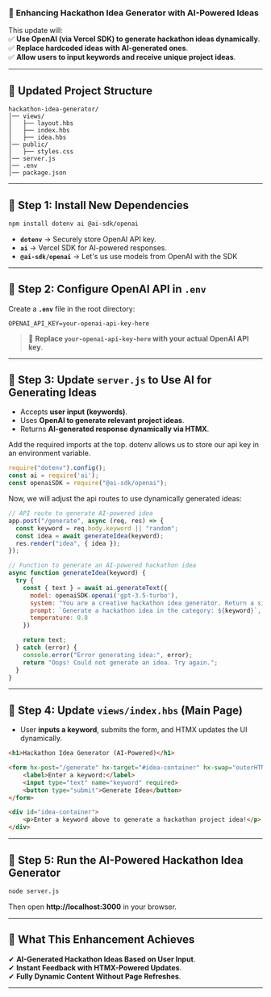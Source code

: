 ### 🚀 **Enhancing Hackathon Idea Generator with AI-Powered Ideas**

This update will:  
✅ **Use OpenAI (via Vercel SDK) to generate hackathon ideas dynamically**.  
✅ **Replace hardcoded ideas with AI-generated ones**.  
✅ **Allow users to input keywords and receive unique project ideas**.  

---

## **📂 Updated Project Structure**
```
hackathon-idea-generator/
│── views/
│   ├── layout.hbs
│   ├── index.hbs
│   ├── idea.hbs
│── public/
│   ├── styles.css
│── server.js
│── .env
│── package.json
```

---

## **📜 Step 1: Install New Dependencies**
```sh
npm install dotenv ai @ai-sdk/openai
```

- **`dotenv`** → Securely store OpenAI API key.  
- **`ai`** → Vercel SDK for AI-powered responses.  
- **`@ai-sdk/openai`** → Let's us use models from OpenAI with the SDK

---

## **📜 Step 2: Configure OpenAI API in `.env`**  
Create a **`.env`** file in the root directory:  

```
OPENAI_API_KEY=your-openai-api-key-here
```

> 🚨 **Replace `your-openai-api-key-here` with your actual OpenAI API key**.

---

## **📜 Step 3: Update `server.js` to Use AI for Generating Ideas**  
- Accepts **user input (keywords)**.  
- Uses **OpenAI to generate relevant project ideas**.  
- Returns **AI-generated response dynamically via HTMX**.  

Add the required imports at the top. dotenv allows us to store our api key in an environment variable.

```javascript
require("dotenv").config();
const ai = require('ai');
const openaiSDK = require("@ai-sdk/openai");
```

Now, we will adjust the api routes to use dynamically generated ideas:

```js
// API route to generate AI-powered idea
app.post("/generate", async (req, res) => {
  const keyword = req.body.keyword || "random";
  const idea = await generateIdea(keyword);
  res.render("idea", { idea });
});

// Function to generate an AI-powered hackathon idea
async function generateIdea(keyword) {
  try {
    const { text } = await ai.generateText({
      model: openaiSDK.openai('gpt-3.5-turbo'),
      system: "You are a creative hackathon idea generator. Return a single, short idea based on the category.",
      prompt: `Generate a hackathon idea in the category: ${keyword}`,
      temperature: 0.8
    })

    return text;
  } catch (error) {
    console.error("Error generating idea:", error);
    return "Oops! Could not generate an idea. Try again.";
  }
}
```

---

## **📜 Step 4: Update `views/index.hbs` (Main Page)**
- User **inputs a keyword**, submits the form, and HTMX updates the UI dynamically.  

```html
<h1>Hackathon Idea Generator (AI-Powered)</h1>

<form hx-post="/generate" hx-target="#idea-container" hx-swap="outerHTML">
    <label>Enter a keyword:</label>
    <input type="text" name="keyword" required>
    <button type="submit">Generate Idea</button>
</form>

<div id="idea-container">
    <p>Enter a keyword above to generate a hackathon project idea!</p>
</div>
```

---

## **📜 Step 5: Run the AI-Powered Hackathon Idea Generator**
```sh
node server.js
```
Then open **http://localhost:3000** in your browser.

---

## **🎯 What This Enhancement Achieves**
✔ **AI-Generated Hackathon Ideas Based on User Input**.  
✔ **Instant Feedback with HTMX-Powered Updates**.  
✔ **Fully Dynamic Content Without Page Refreshes**.  

---
